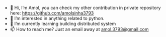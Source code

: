 - 👋 Hi, I’m Amol, you can check my other contribution in private repository here: https://github.com/amolsinha3793
- 👀 I’m interested in anything related to python.
- 🌱 I’m currently learning building distributed system
- 📫 How to reach me? Just an email away at amol.3793@gmail.com

<!---
amol3793/amol3793 is a ✨ special ✨ repository because its `README.md` (this file) appears on your GitHub profile.
You can click the Preview link to take a look at your changes.
--->

